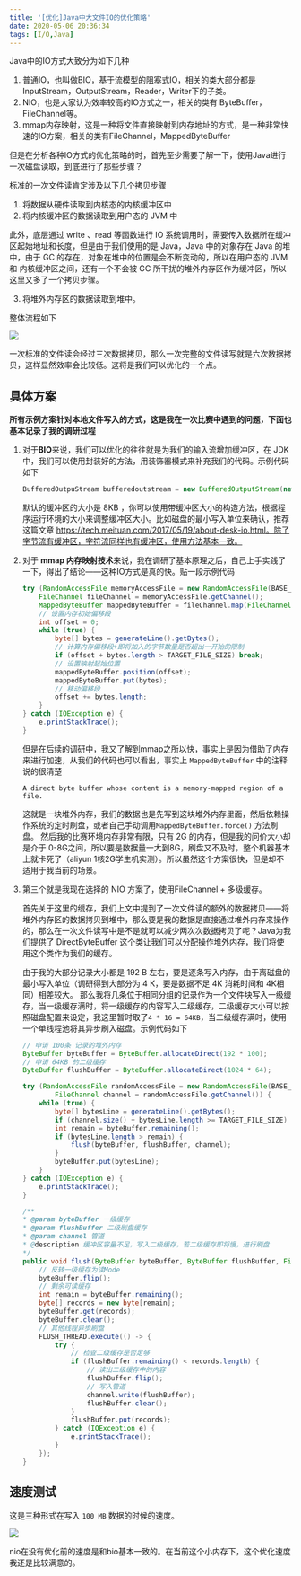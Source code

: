 ```yaml
---
title: '[优化]Java中大文件IO的优化策略'
date: 2020-05-06 20:36:34
tags: [I/O,Java]
---
```

Java中的IO方式大致分为如下几种
1. 普通IO，也叫做BIO，基于流模型的阻塞式IO，相关的类大部分都是InputStream，OutputStream，Reader，Writer下的子类。
2. NIO，也是大家认为效率较高的IO方式之一，相关的类有 ByteBuffer，FileChannel等。
3. mmap内存映射，这是一种将文件直接映射到内存地址的方式，是一种非常快速的IO方案，相关的类有FileChannel，MappedByteBuffer

但是在分析各种IO方式的优化策略的时，首先至少需要了解一下，使用Java进行一次磁盘读取，到底进行了那些步骤？

标准的一次文件读肯定涉及以下几个拷贝步骤
1. 将数据从硬件读取到内核态的内核缓冲区中
2. 将内核缓冲区的数据读取到用户态的 JVM 中

此外，底层通过 write 、read 等函数进行 IO 系统调用时，需要传入数据所在缓冲区起始地址和长度，但是由于我们使用的是 Java，Java 中的对象存在 Java 的堆中，由于 GC 的存在，对象在堆中的位置是会不断变动的，所以在用户态的 JVM 和 内核缓冲区之间，还有一个不会被 GC 所干扰的堆外内存区作为缓冲区，所以这里又多了一个拷贝步骤。

<!-- more -->


3. 将堆外内存区的数据读取到堆中。

整体流程如下

![](1.png)

一次标准的文件读会经过三次数据拷贝，那么一次完整的文件读写就是六次数据拷贝，这样显然效率会比较低。这将是我们可以优化的一个点。
## 具体方案
**所有示例方案针对本地文件写入的方式，这是我在一次比赛中遇到的问题，下面也基本记录了我的调研过程**

1. 对于**BIO**来说，我们可以优化的往往就是为我们的输入流增加缓冲区，在 JDK 中，我们可以使用封装好的方法，用装饰器模式来补充我们的代码。示例代码如下

    ```java
    BufferedOutpuStream bufferedoutstream = new BufferedOutputStream(new FileOutputStream(file));
    ```

    默认的缓冲区的大小是 8KB ，你可以使用带缓冲区大小的构造方法，根据程序运行环境的大小来调整缓冲区大小。比如磁盘的最小写入单位来确认，推荐这篇文章 https://tech.meituan.com/2017/05/19/about-desk-io.html。除了字节流有缓冲区，字符流同样也有缓冲区，使用方法基本一致。

2. 对于 **mmap 内存映射技术**来说，我在调研了基本原理之后，自己上手实践了一下，得出了结论——这种IO方式是真的快。贴一段示例代码

    ```java
    try (RandomAccessFile memoryAccessFile = new RandomAccessFile(BASE_DIR + fileName, "rw")) {
        FileChannel fileChannel = memoryAccessFile.getChannel();
        MappedByteBuffer mappedByteBuffer = fileChannel.map(FileChannel.MapMode.READ_WRITE, 0, TARGET_FILE_SIZE);
        // 设置内存初始偏移段
        int offset = 0;
        while (true) {
            byte[] bytes = generateLine().getBytes();
            // 计算内存偏移段+即将加入的字节数量是否超出一开始的限制
            if (offset + bytes.length > TARGET_FILE_SIZE) break;
            // 设置映射起始位置
            mappedByteBuffer.position(offset);
            mappedByteBuffer.put(bytes);
            // 移动偏移段
            offset += bytes.length;
        }
    } catch (IOException e) {
        e.printStackTrace();
    }
    ```

    但是在后续的调研中，我又了解到mmap之所以快，事实上是因为借助了内存来进行加速，从我们的代码也可以看出，事实上 `MappedByteBuffer` 中的注释说的很清楚

    ```
    A direct byte buffer whose content is a memory-mapped region of a file.
    ```

    这就是一块堆外内存，我们的数据也是先写到这块堆外内存里面，然后依赖操作系统的定时刷盘，或者自己手动调用`MappedByteBuffer.force()` 方法刷盘。
然后我的比赛环境内存非常有限，只有 2G 的内存，但是我的问价大小却是介于 0-8G之间，所以要是数据量一大到8G，刷盘又不及时，整个机器基本上就卡死了（aliyun 1核2G学生机实测）。所以虽然这个方案很快，但是却不适用于我当前的场景。

3. 第三个就是我现在选择的 NIO 方案了，使用FileChannel + 多级缓存。

    首先关于这里的缓存，我们上文中提到了一次文件读的额外的数据拷贝——将堆外内存区的数据拷贝到堆中，那么要是我的数据是直接通过堆外内存来操作的，那么在一次文件读写中是不是就可以减少两次次数据拷贝了呢？Java为我们提供了 DirectByteBuffer 这个类让我们可以分配操作堆外内存，我们将使用这个类作为我们的缓存。

    由于我的大部分记录大小都是 192 B 左右，要是逐条写入内存，由于离磁盘的最小写入单位（调研得到大部分为 4 K，要是数据不足 4K 消耗时间和 4K相同）相差较大。
    那么我将几条位于相同分组的记录作为一个文件块写入一级缓存，当一级缓存满时，将一级缓存的内容写入二级缓存，二级缓存大小可以按照磁盘配置来设定，我这里暂时取了`4 * 16 = 64KB`，当二级缓存满时，使用一个单线程池将其异步刷入磁盘。示例代码如下

    ```java
    // 申请 100条 记录的堆外内存
    ByteBuffer byteBuffer = ByteBuffer.allocateDirect(192 * 100);
    // 申请 64KB 的二级缓存
    ByteBuffer flushBuffer = ByteBuffer.allocateDirect(1024 * 64);

    try (RandomAccessFile randomAccessFile = new RandomAccessFile(BASE_DIR + fileName, "rw");
            FileChannel channel = randomAccessFile.getChannel()) {
        while (true) {
            byte[] bytesLine = generateLine().getBytes();
            if (channel.size() + bytesLine.length >= TARGET_FILE_SIZE) break;
            int remain = byteBuffer.remaining();
            if (bytesLine.length > remain) {
                flush(byteBuffer, flushBuffer, channel);
            }
            byteBuffer.put(bytesLine);
        }
    } catch (IOException e) {
        e.printStackTrace();
    }
    ```

    ```java
    /**
    * @param byteBuffer 一级缓存
    * @param flushBuffer 二级刷盘缓存
    * @param channel 管道
    * @description 缓冲区容量不足，写入二级缓存，若二级缓存即将慢，进行刷盘
    */
    public void flush(ByteBuffer byteBuffer, ByteBuffer flushBuffer, FileChannel channel) {
        // 反转一级缓存为读Mode
        byteBuffer.flip();
        // 剩余可读缓存
        int remain = byteBuffer.remaining();
        byte[] records = new byte[remain];
        byteBuffer.get(records);
        byteBuffer.clear();
        // 其他线程异步刷盘
        FLUSH_THREAD.execute(() -> {
            try {
                // 检查二级缓存是否足够
                if (flushBuffer.remaining() < records.length) {
                    // 读出二级缓存中的内容
                    flushBuffer.flip();
                    // 写入管道
                    channel.write(flushBuffer);
                    flushBuffer.clear();
                }
                flushBuffer.put(records);
            } catch (IOException e) {
                e.printStackTrace();
            }
        });
    }
    ```

## 速度测试

这是三种形式在写入 `100 MB` 数据的时候的速度。

![](2.png)

nio在没有优化前的速度是和bio基本一致的。在当前这个小内存下，这个优化速度我还是比较满意的。

